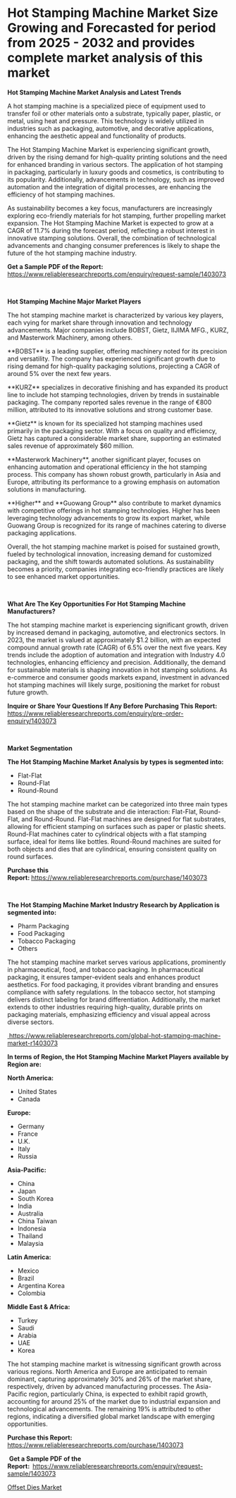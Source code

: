 <p><h1>Hot Stamping Machine Market Size Growing and Forecasted for period from 2025 - 2032 and provides complete market analysis of this market</h1></p><p><strong>Hot Stamping Machine Market Analysis and Latest Trends</strong></p>
<p><p>A hot stamping machine is a specialized piece of equipment used to transfer foil or other materials onto a substrate, typically paper, plastic, or metal, using heat and pressure. This technology is widely utilized in industries such as packaging, automotive, and decorative applications, enhancing the aesthetic appeal and functionality of products.</p><p>The Hot Stamping Machine Market is experiencing significant growth, driven by the rising demand for high-quality printing solutions and the need for enhanced branding in various sectors. The application of hot stamping in packaging, particularly in luxury goods and cosmetics, is contributing to its popularity. Additionally, advancements in technology, such as improved automation and the integration of digital processes, are enhancing the efficiency of hot stamping machines.</p><p>As sustainability becomes a key focus, manufacturers are increasingly exploring eco-friendly materials for hot stamping, further propelling market expansion. The Hot Stamping Machine Market is expected to grow at a CAGR of 11.7% during the forecast period, reflecting a robust interest in innovative stamping solutions. Overall, the combination of technological advancements and changing consumer preferences is likely to shape the future of the hot stamping machine industry.</p></p>
<p><strong>Get a Sample PDF of the Report:&nbsp;</strong> <a href="https://www.reliableresearchreports.com/enquiry/request-sample/1403073?utm_campaign=24&utm_medium=2&utm_source=Github&utm_content=ia&utm_term=12012025&utm_id=hot-stamping-machine">https://www.reliableresearchreports.com/enquiry/request-sample/1403073</a></p>
<p>&nbsp;</p>
<p><strong>Hot Stamping Machine Major Market Players</strong></p>
<p><p>The hot stamping machine market is characterized by various key players, each vying for market share through innovation and technology advancements. Major companies include BOBST, Gietz, IIJIMA MFG., KURZ, and Masterwork Machinery, among others.</p><p>**BOBST** is a leading supplier, offering machinery noted for its precision and versatility. The company has experienced significant growth due to rising demand for high-quality packaging solutions, projecting a CAGR of around 5% over the next few years.</p><p>**KURZ** specializes in decorative finishing and has expanded its product line to include hot stamping technologies, driven by trends in sustainable packaging. The company reported sales revenue in the range of €800 million, attributed to its innovative solutions and strong customer base.</p><p>**Gietz** is known for its specialized hot stamping machines used primarily in the packaging sector. With a focus on quality and efficiency, Gietz has captured a considerable market share, supporting an estimated sales revenue of approximately $60 million.</p><p>**Masterwork Machinery**, another significant player, focuses on enhancing automation and operational efficiency in the hot stamping process. This company has shown robust growth, particularly in Asia and Europe, attributing its performance to a growing emphasis on automation solutions in manufacturing.</p><p>**Higher** and **Guowang Group** also contribute to market dynamics with competitive offerings in hot stamping technologies. Higher has been leveraging technology advancements to grow its export market, while Guowang Group is recognized for its range of machines catering to diverse packaging applications.</p><p>Overall, the hot stamping machine market is poised for sustained growth, fueled by technological innovation, increasing demand for customized packaging, and the shift towards automated solutions. As sustainability becomes a priority, companies integrating eco-friendly practices are likely to see enhanced market opportunities.</p></p>
<p>&nbsp;</p>
<p><strong>What Are The Key Opportunities For Hot Stamping Machine Manufacturers?</strong></p>
<p><p>The hot stamping machine market is experiencing significant growth, driven by increased demand in packaging, automotive, and electronics sectors. In 2023, the market is valued at approximately $1.2 billion, with an expected compound annual growth rate (CAGR) of 6.5% over the next five years. Key trends include the adoption of automation and integration with Industry 4.0 technologies, enhancing efficiency and precision. Additionally, the demand for sustainable materials is shaping innovation in hot stamping solutions. As e-commerce and consumer goods markets expand, investment in advanced hot stamping machines will likely surge, positioning the market for robust future growth.</p></p>
<p><strong>Inquire or Share Your Questions If Any Before Purchasing This Report:</strong> <a href="https://www.reliableresearchreports.com/enquiry/pre-order-enquiry/1403073?utm_campaign=24&utm_medium=2&utm_source=Github&utm_content=ia&utm_term=12012025&utm_id=hot-stamping-machine">https://www.reliableresearchreports.com/enquiry/pre-order-enquiry/1403073</a></p>
<p>&nbsp;</p>
<p><strong>Market Segmentation</strong></p>
<p><strong>The Hot Stamping Machine Market Analysis by types is segmented into:</strong></p>
<p><ul><li>Flat-Flat</li><li>Round-Flat</li><li>Round-Round</li></ul></p>
<p><p>The hot stamping machine market can be categorized into three main types based on the shape of the substrate and die interaction: Flat-Flat, Round-Flat, and Round-Round. Flat-Flat machines are designed for flat substrates, allowing for efficient stamping on surfaces such as paper or plastic sheets. Round-Flat machines cater to cylindrical objects with a flat stamping surface, ideal for items like bottles. Round-Round machines are suited for both objects and dies that are cylindrical, ensuring consistent quality on round surfaces.</p></p>
<p><strong>Purchase this Report:&nbsp;</strong><a href="https://www.reliableresearchreports.com/purchase/1403073?utm_campaign=24&utm_medium=2&utm_source=Github&utm_content=ia&utm_term=12012025&utm_id=hot-stamping-machine">https://www.reliableresearchreports.com/purchase/1403073</a></p>
<p>&nbsp;</p>
<p><strong>The Hot Stamping Machine Market Industry Research by Application is segmented into:</strong></p>
<p><ul><li>Pharm Packaging</li><li>Food Packaging</li><li>Tobacco Packaging</li><li>Others</li></ul></p>
<p><p>The hot stamping machine market serves various applications, prominently in pharmaceutical, food, and tobacco packaging. In pharmaceutical packaging, it ensures tamper-evident seals and enhances product aesthetics. For food packaging, it provides vibrant branding and ensures compliance with safety regulations. In the tobacco sector, hot stamping delivers distinct labeling for brand differentiation. Additionally, the market extends to other industries requiring high-quality, durable prints on packaging materials, emphasizing efficiency and visual appeal across diverse sectors.</p></p>
<p><a href="https://www.reliableresearchreports.com/global-hot-stamping-machine-market-r1403073?utm_campaign=24&utm_medium=2&utm_source=Github&utm_content=ia&utm_term=12012025&utm_id=hot-stamping-machine">&nbsp;https://www.reliableresearchreports.com/global-hot-stamping-machine-market-r1403073</a></p>
<p><strong>In terms of Region, the Hot Stamping Machine Market Players available by Region are:</strong></p>
<p>
    <p> <strong> North America: </strong>
        <ul>
            <li>United States</li>
            <li>Canada</li>
        </ul>
        </p> 
    <p> <strong> Europe: </strong>
        <ul>
            <li>Germany</li>
            <li>France</li>
            <li>U.K.</li>
            <li>Italy</li>
            <li>Russia</li>
        </ul>
        </p> 
    <p> <strong> Asia-Pacific: </strong>
        <ul>
            <li>China</li>
            <li>Japan</li>
            <li>South Korea</li>
            <li>India</li>
            <li>Australia</li>
            <li>China Taiwan</li>
            <li>Indonesia</li>
            <li>Thailand</li>
            <li>Malaysia</li>
        </ul>
        </p> 
    <p> <strong> Latin America: </strong>
        <ul>
            <li>Mexico</li>
            <li>Brazil</li>
            <li>Argentina Korea</li>
            <li>Colombia</li>
        </ul>
        </p> 
    <p> <strong> Middle East & Africa: </strong>
        <ul>
            <li>Turkey</li>
            <li>Saudi</li>
            <li>Arabia</li>
            <li>UAE</li>
            <li>Korea</li>
        </ul>
    </p>
    </p>
<p><p>The hot stamping machine market is witnessing significant growth across various regions. North America and Europe are anticipated to remain dominant, capturing approximately 30% and 26% of the market share, respectively, driven by advanced manufacturing processes. The Asia-Pacific region, particularly China, is expected to exhibit rapid growth, accounting for around 25% of the market due to industrial expansion and technological advancements. The remaining 19% is attributed to other regions, indicating a diversified global market landscape with emerging opportunities.</p></p>
<p><strong>Purchase this Report: </strong><a href="https://www.reliableresearchreports.com/purchase/1403073?utm_campaign=24&utm_medium=2&utm_source=Github&utm_content=ia&utm_term=12012025&utm_id=hot-stamping-machine">https://www.reliableresearchreports.com/purchase/1403073</a></p>
<p>&nbsp;<strong>Get a Sample PDF of the Report:&nbsp;&nbsp;</strong><a href="https://www.reliableresearchreports.com/enquiry/request-sample/1403073?utm_campaign=24&utm_medium=2&utm_source=Github&utm_content=ia&utm_term=12012025&utm_id=hot-stamping-machine">https://www.reliableresearchreports.com/enquiry/request-sample/1403073</a></p>
<p><strong></strong></p>
<p><p><a href="https://github.com/elizabethdagraca/Market-Research-Report-List-5/blob/main/offset-dies-market.md?utm_campaign=24&utm_medium=2&utm_source=Github&utm_content=ia&utm_term=12012025&utm_id=hot-stamping-machine">Offset Dies Market</a></p></p>